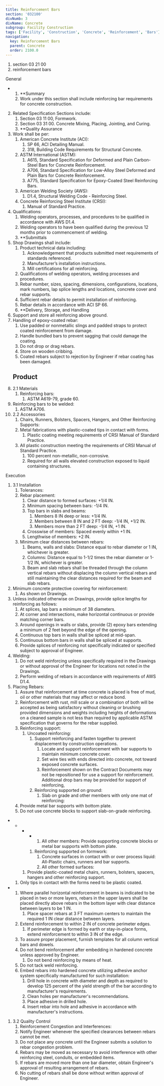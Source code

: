 ```yaml
---
title: Reinforcement Bars
section: '032100'
divNumb: 3
divName: Concrete
subgroup: Facility Construction
tags: ['Facility', 'Construction', 'Concrete', 'Reinforcement', 'Bars']
navigation:
  key: Reinforcement Bars
  parent: Concrete
  order: 2100.0
---
```


   1. section 03 21 00
   1. reinforcement bars

General

* 
	1. **Summary
   1. Work under this section shall include reinforcing bar requirements for concrete construction.
2. Related Specification Sections include:
	1. Section 03 11 00, Formwork.
	2. Section 03 31 00. Concrete Mixing, Placing, Jointing, and Curing.
	3. **Quality Assurance
3. Work shall be per:
	1. American Concrete Institute (ACI):
		1. SP 66, ACI Detailing Manual.
		2. 318, Building Code Requirements for Structural Concrete.
	2. ASTM International (ASTM):
		1. A615, Standard Specification for Deformed and Plain Carbon-Steel Bars for Concrete Reinforcement.
		2. A706, Standard Specification for Low-Alloy Steel Deformed and Plain Bars for Concrete Reinforcement.
		3. A775, Standard Specification for Epoxy-Coated Steel Reinforcing Bars.
	3. American Welding Society (AWS):
		1. D1.4, Structural Welding Code - Reinforcing Steel.
	4. Concrete Reinforcing Steel Institute (CRSI):
		1. Manual of Standard Practice.
4. Qualifications:
	1. Welding operators, processes, and procedures to be qualified in accordance with AWS D1.4. 
	2. Welding operators to have been qualified during the previous 12 months prior to commencement of welding. 
	3. **Submittals
5. Shop Drawings shall include:
	1. Product technical data including:
		1. Acknowledgement that products submitted meet requirements of standards referenced.
		2. Manufacturer’s installation instructions.
		3. Mill certifications for all reinforcing.
	2. Qualifications of welding operators, welding processes and procedures.
	3. Rebar number, sizes, spacing, dimensions, configurations, locations, mark numbers, lap splice lengths and locations, concrete cover and rebar supports. 
	4. Sufficient rebar details to permit installation of reinforcing.
	5. Rebar details in accordance with ACI SP 66.
	6. **Delivery, Storage, and Handling
6. Support and store all reinforcing above ground.
7. Handling of epoxy-coated rebar:
	1. Use padded or nonmetallic slings and padded straps to protect coated reinforcement from damage.
	2. Handle bundled bars to prevent sagging that could damage the coating.
	3. Do not drop or drag rebars.
	4. Store on wooden cribbing.
	5. Coated rebars subject to rejection by Engineer if rebar coating has been damaged.
   ## Product
1. 2.1 Materials
   1. Reinforcing bars:
      1. ASTM A619-79, grade 60.
2. Reinforcing bars to be welded:
      1. ASTM A706.
1. 2.2 Accessories
   1. Chairs, Runners, Bolsters, Spacers, Hangers, and Other Reinforcing Supports:
	1. Metal fabrications with plastic-coated tips in contact with forms.
		1. Plastic coating meeting requirements of CRSI Manual of Standard Practice.
	2. All plastic construction meeting the requirements of CRSI Manual of Standard Practice.
		1. 100 percent non-metallic, non-corrosive.
		2. Required for all walls elevated construction exposed to liquid containing structures.

Execution
1. 3.1 Installation
   1. Tolerances:
	1. Rebar placement:
		1. Clear distance to formed surfaces: +1/4 IN.
		2. Minimum spacing between bars: -1/4 IN.
		3. Top bars in slabs and beams:
			1. Members 8 IN deep or less: +1/4 IN.
			2. Members between 8 IN and 2 FT deep: -1/4 IN, +1/2 IN.
			3. Members more than 2 FT deep: -1/4 IN, +1 IN.
		4. Crosswise of members: Spaced evenly within +1 IN.
		5. Lengthwise of members: +2 IN.
	2. Minimum clear distances between rebars:
		1. Beams, walls and slabs: Distance equal to rebar diameter or 1 IN, whichever is greater.
		2. Columns: Distance equal to 1-1/2 times the rebar diameter or 1-1/2 IN, whichever is greater.
		3. Beam and slab rebars shall be threaded through the column vertical rebars without displacing the column vertical rebars and still maintaining the clear distances required for the beam and slab rebars.
2. Minimum concrete protective covering for reinforcement:
      1. As shown on Drawings.
3. Unless indicated otherwise on Drawings, provide splice lengths for reinforcing as follows:
	1. At splices, lap bars a minimum of 38 diameters.
	2. At corner and intersections, make horizontal continuous or provide matching corner bars. 
	3. Around openings in walls or slabs, provide (2) epoxy bars extending a minimum of 2 feet beyond the edge of the opening. 
	4. Continuous top bars in walls shall be spliced at mid-span. 
	5. Continuous bottom bars in walls shall be spliced at supports. 
	6. Provide splices of reinforcing not specifically indicated or specified subject to approval of Engineer.
4. Welding:
	1. Do not weld reinforcing unless specifically required in the Drawings or without approval of the Engineer for locations not noted in the Drawings.
	2. Perform welding of rebars in accordance with requirements of AWS D1.4.
5. Placing Rebars:
	1. Assure that reinforcement at time concrete is placed is free of mud, oil or other materials that may affect or reduce bond.
	2. Reinforcement with rust, mill scale or a combination of both will be accepted as being satisfactory without cleaning or brushing provided dimensions and weights including heights of deformations on a cleaned sample is not less than required by applicable ASTM specification that governs for the rebar supplied.
	3. Reinforcing support:
		1. Uncoated reinforcing:
			1. Support reinforcing and fasten together to prevent displacement by construction operations.
				1. Locate and support reinforcement with bar supports to maintain minimum concrete cover.
				2. Set wire ties with ends directed into concrete, not toward exposed concrete surfaces.
				3. Reinforcement shown on the Contract Documents may not be repositioned for use a support for reinforcement. Additional drop bars may be provided for support of reinforcing,
			2. Reinforcing supported on ground:
				1. Slab on grade and other members with only one mat of reinforcing:
      1. Provide metal bar supports with bottom plate.
   1. Do not use concrete blocks to support slab-on-grade reinforcing.

* 
	+ 
		- 
			* 
				1. All other members: Provide supporting concrete blocks or metal bar supports with bottom plate.
			1. Reinforcing supported on formwork:
				1. Concrete surfaces in contact with or over process liquid: All-Plastic chairs, runners and bar supports.
				2. All other formed surfaces:
      1. Provide plastic-coated metal chairs, runners, bolsters, spacers, hangers and other reinforcing support.
   1. Only tips in contact with the forms need to be plastic coated.

* 
	1. Where parallel horizontal reinforcement in beams is indicated to be placed in two or more layers, rebars in the upper layers shall be placed directly above rebars in the bottom layer with clear distance between layers to be 1 IN.
		1. Place spacer rebars at 3 FT maximum centers to maintain the required 1 IN clear distance between layers.
	2. Extend reinforcement to within 2 IN of concrete perimeter edges.
		1. If perimeter edge is formed by earth or stay-in-place forms, extend reinforcement to within 3 IN of the edge.
	3. To assure proper placement, furnish templates for all column vertical bars and dowels.
	4. Do not bend reinforcement after embedding in hardened concrete unless approved by Engineer.
		1. Do not bend reinforcing by means of heat.
	5. Do not tack weld reinforcing.
	6. Embed rebars into hardened concrete utilizing adhesive anchor system specifically manufactured for such installation:
		1. Drill hole in concrete with diameter and depth as required to develop 125 percent of the yield strength of the bar according to manufacturer's requirements.
		2. Clean holes per manufacturer's recommendations.
		3. Place adhesive in drilled hole.
		4. Insert rebar into hole and adhesive in accordance with manufacturer's instructions.
1. 3.2 Quality Control
   1. Reinforcement Congestion and Interferences:
	1. Notify Engineer whenever the specified clearances between rebars cannot be met.
	2. Do not place any concrete until the Engineer submits a solution to rebar congestion problem.
	3. Rebars may be moved as necessary to avoid interference with other reinforcing steel, conduits, or embedded items.
	4. If rebars are moved more than one bar diameter, obtain Engineer's approval of resulting arrangement of rebars.
	5. No cutting of rebars shall be done without written approval of Engineer.

